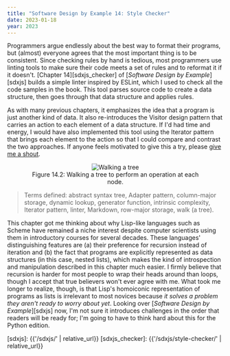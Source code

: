 ```yaml
---
title: "Software Design by Example 14: Style Checker"
date: 2023-01-18
year: 2023
---
```


Programmers argue endlessly about the best way to format their programs,
but (almost) everyone agrees that the most important thing is to be consistent.
Since checking rules by hand is tedious,
most programmers use linting tools to make sure their code meets a set of rules
and to reformat it if it doesn't.
[Chapter 14][sdxjs_checker] of [*Software Design by Example*][sdxjs]
builds a simple linter inspired by ESLint,
which I used to check all the code samples in the book.
This tool parses source code to create a data structure,
then goes through that data structure and applies rules.

As with many previous chapters,
it emphasizes the idea that a program is just another kind of data.
It also re-introduces the Visitor design pattern
that carries an action to each element of a data structure.
If I'd had time and energy,
I would have also implemented this tool using the Iterator pattern
that brings each element to the action
so that I could compare and contrast the two approaches.
If anyone feels motivated to give this a try,
please [give me a shout][email].

<figure id="style-checker-walk-tree" class="figure-here" align="center">
  <img src="{{'/sdxjs/style-checker/walk-tree.svg' | relative_url}}" alt="Walking a tree"/>
  <figcaption>Figure 14.2: Walking a tree to perform an operation at each node.</figcaption>
</figure>

> Terms defined: abstract syntax tree, Adapter pattern, column-major storage, dynamic lookup, generator function, intrinsic complexity, Iterator pattern, linter, Markdown, row-major storage, walk (a tree).

This chapter got me thinking about why Lisp-like languages such as Scheme have remained a niche interest
despite computer scientists using them in introductory courses for several decades.
These languages' distinguishing features are (a) their preference for recursion instead of iteration
and (b) the fact that programs are explicitly represented as data structures (in this case, nested lists),
which makes the kind of introspection and manipulation described in this chapter much easier.
I firmly believe that recursion is harder for most people to wrap their heads around than loops,
though I accept that true believers won't ever agree with me.
What took me longer to realize,
though,
is that Lisp's homoiconic representation of programs as lists is irrelevant to most novices
because *it solves a problem they aren't ready to worry about yet*.
Looking over [*Software Design by Example*][sdxjs] now,
I'm not sure it introduces challenges in the order that readers will be ready for;
I'm going to have to think hard about this for the Python edition.

[email]: mailto:{{site.author.email}}
[sdxjs]: {{'/sdxjs/' | relative_url}}
[sdxjs_checker]: {{'/sdxjs/style-checker/' | relative_url}}
